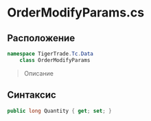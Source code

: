 
# OrderModifyParams.cs
## Расположение
```csharp
namespace TigerTrade.Tc.Data  
    class OrderModifyParams
```

> Описание

## Синтаксис
```csharp
public long Quantity { get; set; }
```
